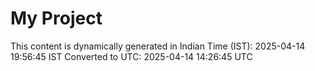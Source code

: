 # My Project

This content is dynamically generated in Indian Time (IST): 2025-04-14 19:56:45 IST
Converted to UTC: 2025-04-14 14:26:45 UTC
